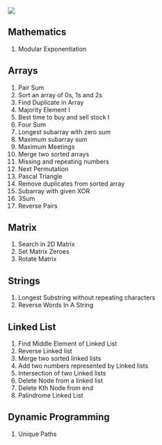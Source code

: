 ![](https://takeuforward.org/wp-content/uploads/2022/01/Strivers-SDE-Sheet-1-768x384.webp)

## Mathematics

1. Modular Exponentiation

## Arrays

1. Pair Sum
2. Sort an array of 0s, 1s and 2s
3. Find Duplicate in Array
4. Majority Element I
5. Best time to buy and sell stock I
6. Four Sum
7. Longest subarray with zero sum
8. Maximum subarray sum
9. Maximum Meetings
10. Merge two sorted arrays
11. Missing and repeating numbers
12. Next Permutation
13. Pascal Triangle
14. Remove duplicates from sorted array
15. Subarray with given XOR
16. 3Sum
17. Reverse Pairs

## Matrix

1. Search in 2D Matrix
2. Set Matrix Zeroes
3. Rotate Matrix

## Strings

1. Longest Substring without repeating characters
2. Reverse Words In A String
   

## Linked List

1. Find Middle Element of Linked List
2. Reverse Linked list
3. Merge two sorted linked lists
4. Add two numbers represented by Linked lists
5. Intersection of two Linked lists
6. Delete Node from a linked list
7. Delete Kth Node from end
8. Palindrome Linked List


## Dynamic Programming

1. Unique Paths


